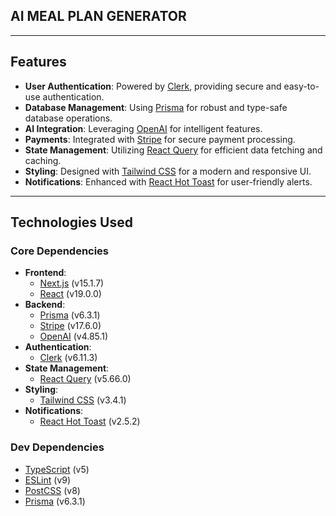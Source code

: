 ## AI MEAL PLAN GENERATOR
---

## Features

- **User Authentication**: Powered by [Clerk](https://clerk.dev/), providing secure and easy-to-use authentication.
- **Database Management**: Using [Prisma](https://www.prisma.io/) for robust and type-safe database operations.
- **AI Integration**: Leveraging [OpenAI](https://openai.com/) for intelligent features.
- **Payments**: Integrated with [Stripe](https://stripe.com/) for secure payment processing.
- **State Management**: Utilizing [React Query](https://tanstack.com/query) for efficient data fetching and caching.
- **Styling**: Designed with [Tailwind CSS](https://tailwindcss.com/) for a modern and responsive UI.
- **Notifications**: Enhanced with [React Hot Toast](https://react-hot-toast.com/) for user-friendly alerts.

---

## Technologies Used

### Core Dependencies
- **Frontend**: 
  - [Next.js](https://nextjs.org/) (v15.1.7)
  - [React](https://reactjs.org/) (v19.0.0)
- **Backend**:
  - [Prisma](https://www.prisma.io/) (v6.3.1)
  - [Stripe](https://stripe.com/) (v17.6.0)
  - [OpenAI](https://openai.com/) (v4.85.1)
- **Authentication**:
  - [Clerk](https://clerk.dev/) (v6.11.3)
- **State Management**:
  - [React Query](https://tanstack.com/query) (v5.66.0)
- **Styling**:
  - [Tailwind CSS](https://tailwindcss.com/) (v3.4.1)
- **Notifications**:
  - [React Hot Toast](https://react-hot-toast.com/) (v2.5.2)

### Dev Dependencies
- [TypeScript](https://www.typescriptlang.org/) (v5)
- [ESLint](https://eslint.org/) (v9)
- [PostCSS](https://postcss.org/) (v8)
- [Prisma](https://www.prisma.io/) (v6.3.1)

